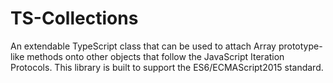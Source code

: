 # TS-Collections
An extendable TypeScript class that can be used to attach Array prototype-like methods onto other objects that follow the JavaScript Iteration Protocols. This library is built to support the ES6/ECMAScript2015 standard.
